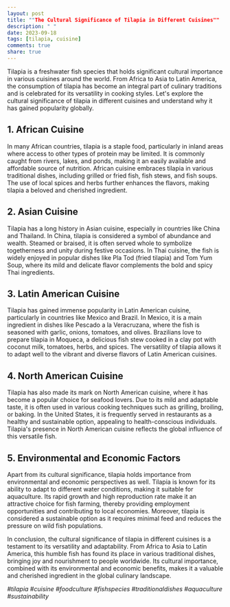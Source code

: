 ```yaml
---
layout: post
title: ""The Cultural Significance of Tilapia in Different Cuisines""
description: " "
date: 2023-09-18
tags: [tilapia, cuisine]
comments: true
share: true
---
```


Tilapia is a freshwater fish species that holds significant cultural importance in various cuisines around the world. From Africa to Asia to Latin America, the consumption of tilapia has become an integral part of culinary traditions and is celebrated for its versatility in cooking styles. Let's explore the cultural significance of tilapia in different cuisines and understand why it has gained popularity globally.

## 1. African Cuisine 

In many African countries, tilapia is a staple food, particularly in inland areas where access to other types of protein may be limited. It is commonly caught from rivers, lakes, and ponds, making it an easily available and affordable source of nutrition. African cuisine embraces tilapia in various traditional dishes, including grilled or fried fish, fish stews, and fish soups. The use of local spices and herbs further enhances the flavors, making tilapia a beloved and cherished ingredient.

## 2. Asian Cuisine

Tilapia has a long history in Asian cuisine, especially in countries like China and Thailand. In China, tilapia is considered a symbol of abundance and wealth. Steamed or braised, it is often served whole to symbolize togetherness and unity during festive occasions. In Thai cuisine, the fish is widely enjoyed in popular dishes like Pla Tod (fried tilapia) and Tom Yum Soup, where its mild and delicate flavor complements the bold and spicy Thai ingredients.

## 3. Latin American Cuisine

Tilapia has gained immense popularity in Latin American cuisine, particularly in countries like Mexico and Brazil. In Mexico, it is a main ingredient in dishes like Pescado a la Veracruzana, where the fish is seasoned with garlic, onions, tomatoes, and olives. Brazilians love to prepare tilapia in Moqueca, a delicious fish stew cooked in a clay pot with coconut milk, tomatoes, herbs, and spices. The versatility of tilapia allows it to adapt well to the vibrant and diverse flavors of Latin American cuisines.

## 4. North American Cuisine

Tilapia has also made its mark on North American cuisine, where it has become a popular choice for seafood lovers. Due to its mild and adaptable taste, it is often used in various cooking techniques such as grilling, broiling, or baking. In the United States, it is frequently served in restaurants as a healthy and sustainable option, appealing to health-conscious individuals. Tilapia's presence in North American cuisine reflects the global influence of this versatile fish.

## 5. Environmental and Economic Factors

Apart from its cultural significance, tilapia holds importance from environmental and economic perspectives as well. Tilapia is known for its ability to adapt to different water conditions, making it suitable for aquaculture. Its rapid growth and high reproduction rate make it an attractive choice for fish farming, thereby providing employment opportunities and contributing to local economies. Moreover, tilapia is considered a sustainable option as it requires minimal feed and reduces the pressure on wild fish populations.

In conclusion, the cultural significance of tilapia in different cuisines is a testament to its versatility and adaptability. From Africa to Asia to Latin America, this humble fish has found its place in various traditional dishes, bringing joy and nourishment to people worldwide. Its cultural importance, combined with its environmental and economic benefits, makes it a valuable and cherished ingredient in the global culinary landscape.

*#tilapia #cuisine #foodculture #fishspecies #traditionaldishes #aquaculture #sustainability*